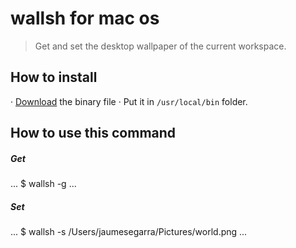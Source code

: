 #  wallsh for mac os

> Get and set the desktop wallpaper of the current workspace.

## How to install
· [Download](https://github.com/jaumesegarra/wallsh-macos/releases) the binary file 
· Put it in `/usr/local/bin`  folder.


## How to use this command

##### Get
...
$  wallsh -g
...

##### Set 
...
$ wallsh -s /Users/jaumesegarra/Pictures/world.png
...
